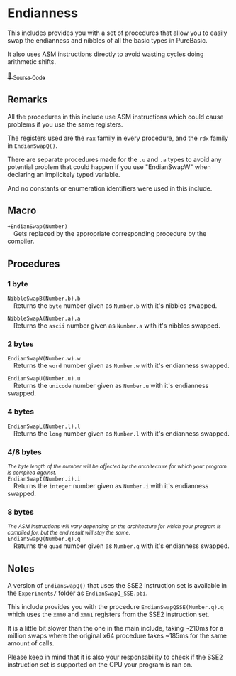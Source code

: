 # Endianness

This includes provides you with a set of procedures that allow you to easily swap the endianness and nibbles of all the basic types in PureBasic.

It also uses ASM instructions directly to avoid wasting cycles doing arithmetic shifts.

[💾 <sub>Source Code</sub>](../Includes/Endianness.pbi)


## Remarks

All the procedures in this include use ASM instructions which could cause problems if you use the same registers.

The registers used are the `rax` family in every procedure, and the `rdx` family in `EndianSwapQ()`.


There are separate procedures made for the `.u` and `.a` types to avoid any potential problem that could happen if you use "EndianSwapW" when declaring an implicitely typed variable.


And no constants or enumeration identifiers were used in this include.

## Macro

`+EndianSwap(Number)`<br>
&emsp;Gets replaced by the appropriate corresponding procedure by the compiler.


## Procedures

### 1 byte

`NibbleSwapB(Number.b).b`<br>
&emsp;Returns the `byte` number given as `Number.b` with it's nibbles swapped.

`NibbleSwapA(Number.a).a`<br>
&emsp;Returns the `ascii` number given as `Number.a` with it's nibbles swapped.


### 2 bytes

`EndianSwapW(Number.w).w`<br>
&emsp;Returns the `word` number given as `Number.w` with it's endianness swapped.

`EndianSwapU(Number.u).u`<br>
&emsp;Returns the `unicode` number given as `Number.u` with it's endianness swapped.


### 4 bytes

`EndianSwapL(Number.l).l`<br>
&emsp;Returns the `long` number given as `Number.l` with it's endianness swapped.


### 4/8 bytes

<sup>*The byte length of the number will be affected by the architecture for which your program is compiled against.*</sup><br>
`EndianSwapI(Number.i).i`<br>
&emsp;Returns the `integer` number given as `Number.i` with it's endianness swapped.<br>


### 8 bytes

<sup>*The ASM instructions will vary depending on the architecture for which your program is compiled for, but the end result will stay the same.*</sup><br>
`EndianSwapQ(Number.q).q`<br>
&emsp;Returns the `quad` number given as `Number.q` with it's endianness swapped.


## Notes

A version of `EndianSwapQ()` that uses the SSE2 instruction set is available in the `Experiments/` folder as `EndianSwapQ_SSE.pbi`.

This include provides you with the procedure `EndianSwapQSSE(Number.q).q` which uses the `xmm0` and `xmm1` registers from the SSE2 instruction set.

It is a little bit slower than the one in the main include, taking ~210ms for a million swaps where the original x64 procedure takes ~185ms for the same amount of calls.

Please keep in mind that it is also your responsability to check if the SSE2 instruction set is supported on the CPU your program is ran on.
